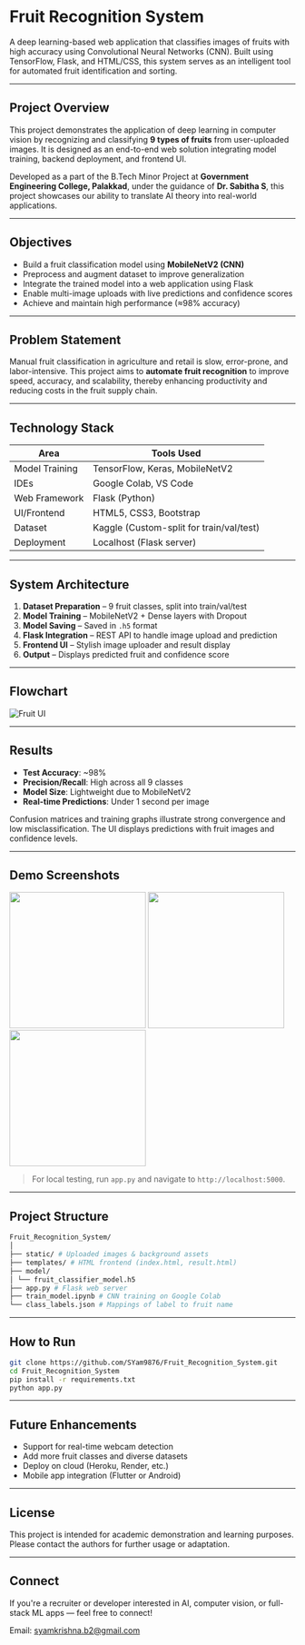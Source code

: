 # Fruit Recognition System

A deep learning-based web application that classifies images of fruits with high accuracy using Convolutional Neural Networks (CNN). Built using TensorFlow, Flask, and HTML/CSS, this system serves as an intelligent tool for automated fruit identification and sorting.

---

## Project Overview

This project demonstrates the application of deep learning in computer vision by recognizing and classifying **9 types of fruits** from user-uploaded images. It is designed as an end-to-end web solution integrating model training, backend deployment, and frontend UI.

Developed as a part of the B.Tech Minor Project at **Government Engineering College, Palakkad**, under the guidance of **Dr. Sabitha S**, this project showcases our ability to translate AI theory into real-world applications.

---

## Objectives

- Build a fruit classification model using **MobileNetV2 (CNN)**
- Preprocess and augment dataset to improve generalization
- Integrate the trained model into a web application using Flask
- Enable multi-image uploads with live predictions and confidence scores
- Achieve and maintain high performance (≈98% accuracy)

---

## Problem Statement

Manual fruit classification in agriculture and retail is slow, error-prone, and labor-intensive. This project aims to **automate fruit recognition** to improve speed, accuracy, and scalability, thereby enhancing productivity and reducing costs in the fruit supply chain.

---

## Technology Stack

| Area            | Tools Used                            |
|-----------------|----------------------------------------|
| Model Training  | TensorFlow, Keras, MobileNetV2         |
| IDEs            | Google Colab, VS Code                  |
| Web Framework   | Flask (Python)                         |
| UI/Frontend     | HTML5, CSS3, Bootstrap                 |
| Dataset         | Kaggle (Custom-split for train/val/test) |
| Deployment      | Localhost (Flask server)               |

---

## System Architecture

1. **Dataset Preparation** – 9 fruit classes, split into train/val/test
2. **Model Training** – MobileNetV2 + Dense layers with Dropout
3. **Model Saving** – Saved in `.h5` format
4. **Flask Integration** – REST API to handle image upload and prediction
5. **Frontend UI** – Stylish image uploader and result display
6. **Output** – Displays predicted fruit and confidence score

---

## Flowchart

![Fruit UI](readme_uploads/flowchart.png)

---

## Results

- **Test Accuracy**: ~98%
- **Precision/Recall**: High across all 9 classes
- **Model Size**: Lightweight due to MobileNetV2
- **Real-time Predictions**: Under 1 second per image

Confusion matrices and training graphs illustrate strong convergence and low misclassification. The UI displays predictions with fruit images and confidence levels.

---

## Demo Screenshots

<p float="left">
  <img src="static/uploads/example1.png" width="240"/>
  <img src="static/uploads/example2.png" width="240"/>
  <img src="static/uploads/result.png" width="240"/>
</p>

> For local testing, run `app.py` and navigate to `http://localhost:5000`.

---

## Project Structure

```bash
Fruit_Recognition_System/
│
├── static/ # Uploaded images & background assets
├── templates/ # HTML frontend (index.html, result.html)
├── model/
│ └── fruit_classifier_model.h5
├── app.py # Flask web server
├── train_model.ipynb # CNN training on Google Colab
└── class_labels.json # Mappings of label to fruit name
```

---

## How to Run

```bash
git clone https://github.com/SYam9876/Fruit_Recognition_System.git
cd Fruit_Recognition_System
pip install -r requirements.txt
python app.py
```

---

## Future Enhancements

- Support for real-time webcam detection
- Add more fruit classes and diverse datasets
- Deploy on cloud (Heroku, Render, etc.)
- Mobile app integration (Flutter or Android)

---

## License

This project is intended for academic demonstration and learning purposes. Please contact the authors for further usage or adaptation.

---

## Connect

If you're a recruiter or developer interested in AI, computer vision, or full-stack ML apps — feel free to connect!

Email: syamkrishna.b2@gmail.com

